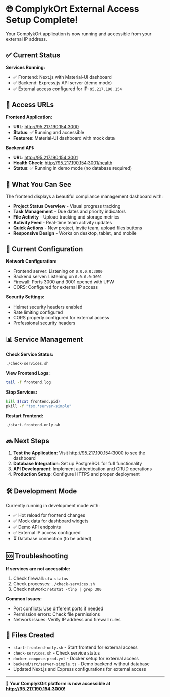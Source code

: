 # 🌐 ComplykOrt External Access Setup Complete!

Your ComplykOrt application is now running and accessible from your external IP address.

## ✅ **Current Status**

**Services Running:**
- ✅ Frontend: Next.js with Material-UI dashboard
- ✅ Backend: Express.js API server (demo mode)
- ✅ External access configured for IP: `95.217.190.154`

## 🚀 **Access URLs**

**Frontend Application:**
- **URL**: http://95.217.190.154:3000
- **Status**: ✅ Running and accessible
- **Features**: Material-UI dashboard with mock data

**Backend API:**
- **URL**: http://95.217.190.154:3001
- **Health Check**: http://95.217.190.154:3001/health
- **Status**: ✅ Running in demo mode (no database required)

## 🎨 **What You Can See**

The frontend displays a beautiful compliance management dashboard with:
- **Project Status Overview** - Visual progress tracking
- **Task Management** - Due dates and priority indicators  
- **File Activity** - Upload tracking and storage metrics
- **Activity Feed** - Real-time team activity updates
- **Quick Actions** - New project, invite team, upload files buttons
- **Responsive Design** - Works on desktop, tablet, and mobile

## 🔧 **Current Configuration**

**Network Configuration:**
- Frontend server: Listening on `0.0.0.0:3000`
- Backend server: Listening on `0.0.0.0:3001`
- Firewall: Ports 3000 and 3001 opened with UFW
- CORS: Configured for external IP access

**Security Settings:**
- Helmet security headers enabled
- Rate limiting configured
- CORS properly configured for external access
- Professional security headers

## 📊 **Service Management**

**Check Service Status:**
```bash
./check-services.sh
```

**View Frontend Logs:**
```bash
tail -f frontend.log
```

**Stop Services:**
```bash
kill $(cat frontend.pid)
pkill -f "tsx.*server-simple"
```

**Restart Frontend:**
```bash
./start-frontend-only.sh
```

## 🔜 **Next Steps**

1. **Test the Application**: Visit http://95.217.190.154:3000 to see the dashboard
2. **Database Integration**: Set up PostgreSQL for full functionality
3. **API Development**: Implement authentication and CRUD operations
4. **Production Setup**: Configure HTTPS and proper deployment

## 🛠️ **Development Mode**

Currently running in development mode with:
- ✅ Hot reload for frontend changes
- ✅ Mock data for dashboard widgets
- ✅ Demo API endpoints
- ✅ External IP access configured
- ⏳ Database connection (to be added)

## 🆘 **Troubleshooting**

**If services are not accessible:**
1. Check firewall: `ufw status`
2. Check processes: `./check-services.sh`
3. Check network: `netstat -tlnp | grep 300`

**Common Issues:**
- Port conflicts: Use different ports if needed
- Permission errors: Check file permissions
- Network issues: Verify IP address and firewall rules

## 📝 **Files Created**

- `start-frontend-only.sh` - Start frontend for external access
- `check-services.sh` - Check service status
- `docker-compose.prod.yml` - Docker setup for external access
- `backend/src/server-simple.ts` - Demo backend without database
- Updated Next.js and Express configurations for external access

---

**🎉 Your ComplykOrt platform is now accessible at http://95.217.190.154:3000!**
